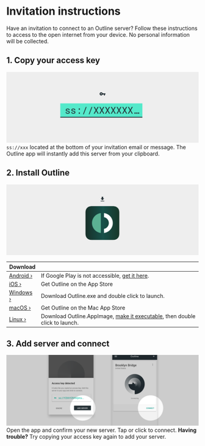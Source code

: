 # Invitation instructions

Have an invitation to connect to an Outline server? Follow these instructions to access to the open internet from your device. No personal information will be collected.

## 1. Copy your access key
![Copy access key](resources/invitation_instructions_001.png "Copy your access key")
`ss://xxx` located at the bottom of your invitation email or message. The Outline app will instantly add this server from your clipboard.

## 2. Install Outline
![Install Outline](resources/invitation_instructions_002.png "Install Outline")

|Download|  |
| ------------- | ------------- |
| [Android ›](https://play.google.com/store/apps/details?id=org.outline.android.client) | If Google Play is not accessible, [get it here](https://s3.amazonaws.com/outline-releases/client/android/stable/Outline-Client.apk). |
| [iOS ›](https://apps.apple.com/app/outline-app/id1356177741) | Get Outline on the App Store |
| [Windows ›](https://s3.amazonaws.com/outline-releases/client/windows/stable/Outline-Client.exe) | Download Outline.exe and double click to launch. |
| [macOS ›](https://apps.apple.com/app/outline-app/id1356178125) | Get Outline on the Mac App Store |
| [Linux ›](https://s3.amazonaws.com/outline-releases/client/linux/stable/Outline-Client.AppImage) | Download Outline.AppImage, [make it executable](https://docs.appimage.org/introduction/quickstart.html), then double click to launch. |

## 3. Add server and connect
![Add server and connect](resources/invitation_instructions_003.png "Add server and connect")
Open the app and confirm your new server. Tap or click to connect.
**Having trouble?** Try copying your access key again to add your server.
